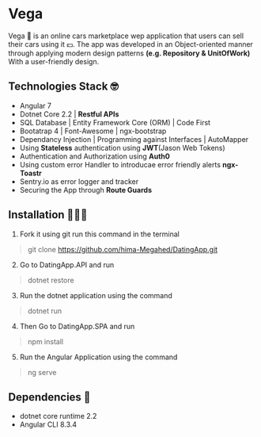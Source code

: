  # Vega
Vega 🚗 is an online cars marketplace wep application that users can sell their cars using it 💵. 
The app was developed in an Object-oriented manner through applying modern design patterns **(e.g. Repository & UnitOfWork)** With a user-friendly design. 

## Technologies Stack 🤓
- Angular 7
- Dotnet Core 2.2 | **Restful APIs**
- SQL Database | Entity Framework Core (ORM) | Code First
- Bootatrap 4 | Font-Awesome | ngx-bootstrap
- Dependancy Injection | Programming against Interfaces | AutoMapper
- Using **Stateless** authentication using **JWT**(Jason Web Tokens)
- Authentication and Authorization using **Auth0**
- Using custom error Handler to introducae error friendly alerts **ngx-Toastr**
- Sentry.io as error logger and tracker
- Securing the App through **Route Guards**

## Installation 👨🏼‍💻
1. Fork it using git run this command in the terminal
> git clone https://github.com/hima-Megahed/DatingApp.git
2. Go to DatingApp.API and run
> dotnet restore
3. Run the dotnet application using the command
> dotnet run
4. Then Go to DatingApp.SPA and run
> npm install
5. Run the Angular Application using the command
> ng serve

## Dependencies 📝
- dotnet core runtime 2.2
- Angular CLI 8.3.4
